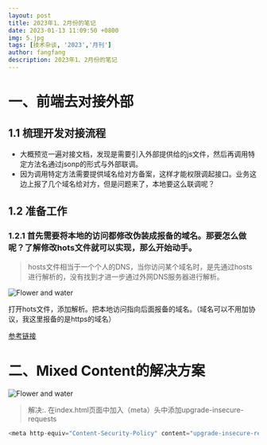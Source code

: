 ```yaml
---
layout: post
title: 2023年1、2月份的笔记
date: 2023-01-13 11:09:50 +0800
img: 5.jpg
tags: [技术杂谈, '2023','月刊']
author: fangfang
description: 2023年1、2月份的笔记
---
```


# 一、前端去对接外部

## 1.1 梳理开发对接流程

- 大概预览一遍对接文档，发现是需要引入外部提供给的js文件，然后再调用特定方法名通过jsonp的形式与外部联调。
- 因为调用特定方法需要提供域名给对方备案，这样才能权限调起接口。业务这边上报了几个域名给对方，但是问题来了，本地要这么联调呢？ 

## 1.2 准备工作

### 1.2.1 首先需要将本地的访问都修改伪装成报备的域名。那要怎么做呢？了解修改hots文件就可以实现，那么开始动手。

> hosts文件相当于一个个人的DNS，当你访问某个域名时，是先通过hosts进行解析的，没有找到才进一步通过外网DNS服务器进行解析。


![Flower and water]({{site.baseurl}}/images/post/2023/01/01.png)

打开hots文件，添加解析。把本地访问指向后面报备的域名。（域名可以不用加协议，我这里报备的是https的域名）

[参考链接](https://juejin.cn/post/7152404093632249893)

# 二、Mixed Content的解决方案


![Flower and water]({{site.baseurl}}/images/post/2023/01/02.awebp)

> 解决:. 在index.html页面中加入（meta）头中添加upgrade-insecure-requests

```javascript
<meta http-equiv="Content-Security-Policy" content="upgrade-insecure-requests">
```